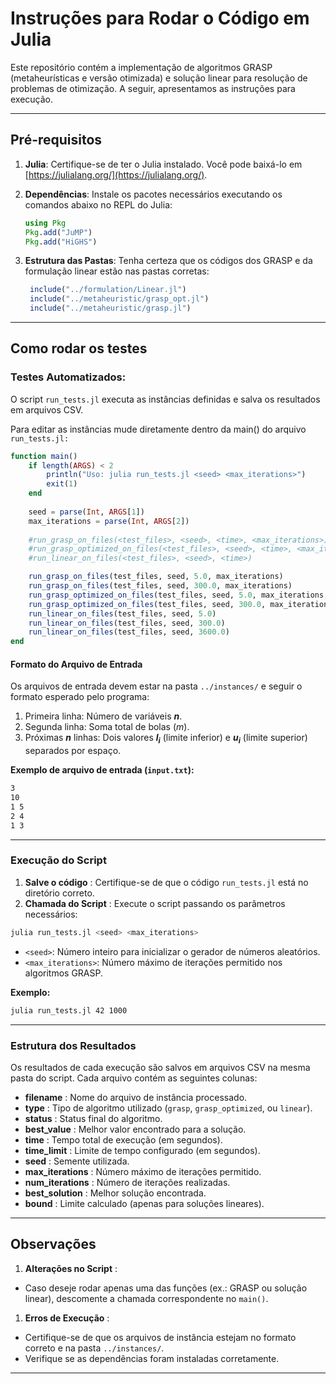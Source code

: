 # Instruções para Rodar o Código em Julia

Este repositório contém a implementação de algoritmos GRASP (metaheurísticas e versão otimizada) e solução linear para resolução de problemas de otimização. A seguir, apresentamos as instruções para execução.

---

## Pré-requisitos

1. **Julia**: Certifique-se de ter o Julia instalado. Você pode baixá-lo em [https://julialang.org/](https://julialang.org/).
2. **Dependências**: Instale os pacotes necessários executando os comandos abaixo no REPL do Julia:

   ```julia
   using Pkg
   Pkg.add("JuMP")
   Pkg.add("HiGHS")
   ```
3. **Estrutura das Pastas**: Tenha certeza que os códigos dos GRASP e da formulação linear estão nas pastas corretas:

   ```julia
    include("../formulation/Linear.jl")
    include("../metaheuristic/grasp_opt.jl")
    include("../metaheuristic/grasp.jl")
   ```

---

## Como rodar os testes

### Testes Automatizados:

O script `run_tests.jl` executa as instâncias definidas e salva os resultados em arquivos CSV.

Para editar as instâncias mude diretamente dentro da main() do arquivo `run_tests.jl:`

```julia
function main()
    if length(ARGS) < 2
        println("Uso: julia run_tests.jl <seed> <max_iterations>")
        exit(1)
    end
  
    seed = parse(Int, ARGS[1])
    max_iterations = parse(Int, ARGS[2])
  
    #run_grasp_on_files(<test_files>, <seed>, <time>, <max_iterations>)
    #run_grasp_optimized_on_files(<test_files>, <seed>, <time>, <max_iterations>, <n_candidates>)
    #run_linear_on_files(<test_files>, <seed>, <time>)

    run_grasp_on_files(test_files, seed, 5.0, max_iterations)
    run_grasp_on_files(test_files, seed, 300.0, max_iterations)
    run_grasp_optimized_on_files(test_files, seed, 5.0, max_iterations, 8)
    run_grasp_optimized_on_files(test_files, seed, 300.0, max_iterations, 8)
    run_linear_on_files(test_files, seed, 5.0)
    run_linear_on_files(test_files, seed, 300.0)
    run_linear_on_files(test_files, seed, 3600.0)
end
```

#### Formato do Arquivo de Entrada

Os arquivos de entrada devem estar na pasta `../instances/` e seguir o formato esperado pelo programa:

1. Primeira linha: Número de variáveis **$n$**.
2. Segunda linha: Soma total de bolas ($m$).
3. Próximas **$n$** linhas: Dois valores **$l_i$** (limite inferior) e **$u_i$** (limite superior) separados por espaço.

**Exemplo de arquivo de entrada (`input.txt`):**

```txt
3
10
1 5
2 4
1 3
```

---

### Execução do Script

1. **Salve o código** : Certifique-se de que o código `run_tests.jl` está no diretório correto.
2. **Chamada do Script** : Execute o script passando os parâmetros necessários:

```bash
julia run_tests.jl <seed> <max_iterations>
```

* `<seed>`: Número inteiro para inicializar o gerador de números aleatórios.
* `<max_iterations>`: Número máximo de iterações permitido nos algoritmos GRASP.

**Exemplo:**

```bash
julia run_tests.jl 42 1000
```

---

### Estrutura dos Resultados

Os resultados de cada execução são salvos em arquivos CSV na mesma pasta do script. Cada arquivo contém as seguintes colunas:

* **filename** : Nome do arquivo de instância processado.
* **type** : Tipo de algoritmo utilizado (`grasp`, `grasp_optimized`, ou `linear`).
* **status** : Status final do algoritmo.
* **best_value** : Melhor valor encontrado para a solução.
* **time** : Tempo total de execução (em segundos).
* **time_limit** : Limite de tempo configurado (em segundos).
* **seed** : Semente utilizada.
* **max_iterations** : Número máximo de iterações permitido.
* **num_iterations** : Número de iterações realizadas.
* **best_solution** : Melhor solução encontrada.
* **bound** : Limite calculado (apenas para soluções lineares).

---

## Observações

1. **Alterações no Script** :

* Caso deseje rodar apenas uma das funções (ex.: GRASP ou solução linear), descomente a chamada correspondente no `main()`.

1. **Erros de Execução** :

* Certifique-se de que os arquivos de instância estejam no formato correto e na pasta `../instances/`.
* Verifique se as dependências foram instaladas corretamente.

---
